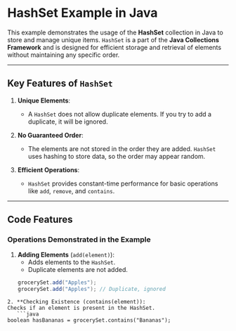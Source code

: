 # HashSet Example in Java

This example demonstrates the usage of the **HashSet** collection in Java to store and manage unique items. `HashSet` is a part of the **Java Collections Framework** and is designed for efficient storage and retrieval of elements without maintaining any specific order.

---

## **Key Features of `HashSet`**
1. **Unique Elements**:
   - A `HashSet` does not allow duplicate elements. If you try to add a duplicate, it will be ignored.
   
2. **No Guaranteed Order**:
   - The elements are not stored in the order they are added. `HashSet` uses hashing to store data, so the order may appear random.

3. **Efficient Operations**:
   - `HashSet` provides constant-time performance for basic operations like `add`, `remove`, and `contains`.

---

## **Code Features**
### Operations Demonstrated in the Example
1. **Adding Elements** (`add(element)`):
   - Adds elements to the `HashSet`.
   - Duplicate elements are not added.
   ```java
   grocerySet.add("Apples");
   grocerySet.add("Apples"); // Duplicate, ignored
```
2. **Checking Existence (contains(element)):
Checks if an element is present in the HashSet.
   ```java
boolean hasBananas = grocerySet.contains("Bananas");
 ```
